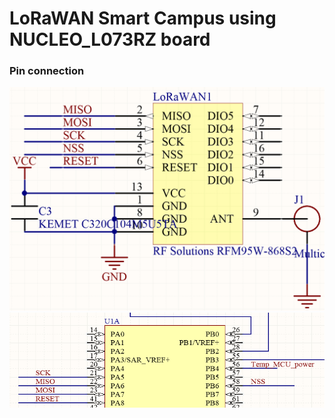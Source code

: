 # LoRaWAN Smart Campus using NUCLEO_L073RZ board

### Pin connection
![chip connection 1](media/image1.png)
![chip connection 2](media/image2.png)
